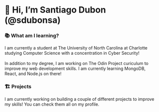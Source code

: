 # 👋 Hi, I’m Santiago Dubon (@sdubonsa)

### 📚 What am I learning?
I am currently a student at The University of North Carolina at Charlotte studying Computer Science with a concentration in Cyber Security!
<br>
<br> In addition to my degree, I am working on The Odin Project curiculum to improve my web development skills. I am currently learning MongoDB, React, and Node.js on there!

### 🏗️ Projects
I am currently working on building a couple of different projects to improve my skills! You can check them all on my profile.

<!---
sdubonsa/sdubonsa is a ✨ special ✨ repository because its `README.md` (this file) appears on your GitHub profile.
You can click the Preview link to take a look at your changes.
--->
